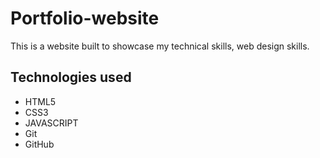 # Portfolio-website

This is a website built to showcase my technical skills, web design skills.

## Technologies used

- HTML5
- CSS3
- JAVASCRIPT
- Git
- GitHub
